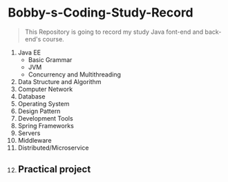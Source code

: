 # Bobby-s-Coding-Study-Record



> This Repository is going to record my study Java font-end and back-end's course. 





1. Java EE
   - Basic Grammar
   - JVM
   - Concurrency and Multithreading
2. Data Structure and Algorithm
3. Computer Network
4. Database
5. Operating System
6. Design Pattern
7. Development Tools
8. Spring Frameworks
9. Servers
10. Middleware
11. Distributed/Microservice
12. Practical project
    - 

